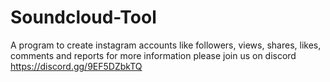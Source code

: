# Soundcloud-Tool
A program to create instagram accounts like followers, views, shares, likes, comments and reports for more information please join us on discord https://discord.gg/9EF5DZbkTQ
